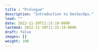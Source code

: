 ```yaml
---
title : "Prologue"
description: "Introduction to DevSecOps."
lead: ""
date: 2022-11-30T11:15:19-0800
lastmod: 2022-11-30T11:15:19-0800
draft: false
images: []
weight: 100
---
```

